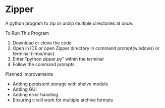 # Zipper
A python program to zip or unzip multiple directories at once.

To Run This Program
1. Download or clone the code
2. Open in IDE or open Zipper directory in command prompt(windows) or terminal
(linux/mac)
3. Enter "python zipper.py" within the terminal
4. Follow the command prompts

Planned Improvements
- Adding persistent storage with shelve module
- Adding GUI
- Adding error handling
- Ensuring it will work for multiple archive formats